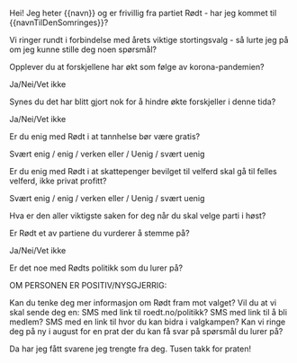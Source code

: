 Hei! Jeg heter {{navn}} og er frivillig fra partiet Rødt - har jeg kommet til {{navnTilDenSomringes}}?

Vi ringer rundt i forbindelse med årets viktige stortingsvalg - så lurte jeg på om jeg kunne stille deg noen spørsmål?

Opplever du at forskjellene har økt som følge av korona-pandemien?

Ja/Nei/Vet ikke

Synes du det har blitt gjort nok for å hindre økte forskjeller i denne tida?

Ja/Nei/Vet ikke

Er du enig med Rødt i at tannhelse bør være gratis?

Svært enig / enig / verken eller / Uenig / svært uenig

Er du enig med Rødt i at skattepenger bevilget til velferd skal gå til felles velferd, ikke privat profitt?

Svært enig / enig / verken eller / Uenig / svært uenig

Hva er den aller viktigste saken for deg når du skal velge parti i høst? 

Er Rødt et av partiene du vurderer å stemme på?

Ja/Nei/Vet ikke

Er det noe med Rødts politikk som du lurer på?

OM PERSONEN ER POSITIV/NYSGJERRIG:

Kan du tenke deg mer informasjon om Rødt fram mot valget? Vil du at vi skal sende deg en: 
SMS med link til roedt.no/politikk?
SMS med link til å bli medlem?
SMS med en link til hvor du kan bidra i valgkampen?
Kan vi ringe deg på ny i august for en prat der du kan få svar på spørsmål du lurer på?

Da har jeg fått svarene jeg trengte fra deg. Tusen takk for praten!

